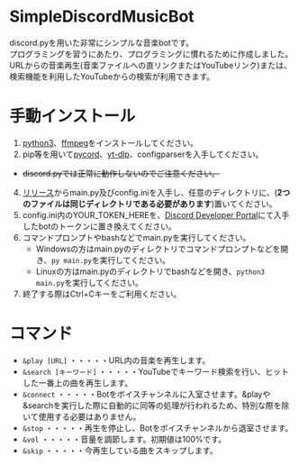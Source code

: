 # SimpleDiscordMusicBot
 
discord.pyを用いた非常にシンプルな音楽botです。<br>
プログラミングを習うにあたり、プログラミングに慣れるために作成しました。<br>
URLからの音楽再生(音楽ファイルへの直リンクまたはYouTubeリンク)または、検索機能を利用したYouTubeからの検索が利用できます。<br>

# 手動インストール
1. <a href="https://www.python.org/downloads/">python3</a>、<a href="https://ffmpeg.org/download.html">ffmpeg</a>をインストールしてください。
2. pip等を用いて<a href="https://docs.pycord.dev/en/stable/">pycord</a>、<a href="https://github.com/yt-dlp/yt-dlp">yt-dlp</a>、configparserを入手してください。
 - <s>discord.pyでは正常に動作しないのでご注意ください。</s>
4. <a href="https://github.com/ni-302/SimpleDiscordMusicBot/releases">リリース</a>からmain.py及びconfig.iniを入手し、任意のディレクトリに、(**2つのファイルは同じディレクトリである必要があります**)置いてください。
5. config.ini内のYOUR_TOKEN_HEREを、<a href="https://discord.com/developers/applications">Discord Developer Portal</a>にて入手したbotのトークンに置き換えてください。
6. コマンドプロンプトやbashなどでmain.pyを実行してください。
   - Windowsの方はmain.pyのディレクトリでコマンドプロンプトなどを開き、`py main.py`を実行してください。
   - Linuxの方はmain.pyのディレクトリでbashなどを開き、`python3 main.py`を実行してください。
7. 終了する際はCtrl+Cキーをご利用ください。

# コマンド
- `&play [URL]`   ・・・・・URL内の音楽を再生します。
- `&search [キーワード]`   ・・・・・YouTubeでキーワード検索を行い、ヒットした一番上の曲を再生します。
- `&connect`   ・・・・・Botをボイスチャンネルに入室させます。&playや&searchを実行した際に自動的に同等の処理が行われるため、特別な際を除いて使用する必要はありません。
- `&stop`   ・・・・・再生を停止し、Botをボイスチャンネルから退室させます。
- `&vol`   ・・・・・音量を調節します。初期値は100%です。
- `&skip`   ・・・・・今再生している曲をスキップします。